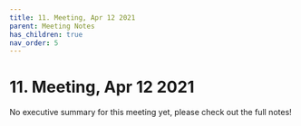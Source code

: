 ```yaml
---
title: 11. Meeting, Apr 12 2021
parent: Meeting Notes
has_children: true
nav_order: 5
---
```


# 11. Meeting, Apr 12 2021

No executive summary for this meeting yet, please check out the full notes!
